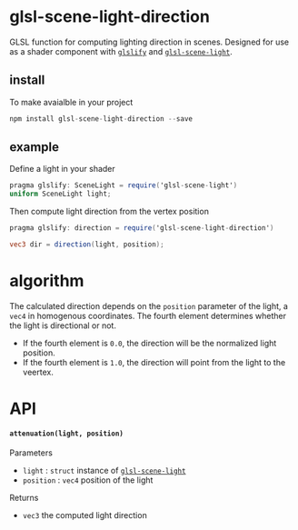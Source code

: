 # glsl-scene-light-direction

GLSL function for computing lighting direction in scenes. Designed for use as a shader component with [`glslify`](https://github.com/stackgl/glslify) and [`glsl-scene-light`](https://github.com/freeman-lab/glsl-scene-light).

## install

To make avaialble in your project

```javascript
npm install glsl-scene-light-direction --save
```

## example

Define a light in your shader

```glsl
pragma glslify: SceneLight = require('glsl-scene-light')
uniform SceneLight light;
```

Then compute light direction from the vertex position

```glsl
pragma glslify: direction = require('glsl-scene-light-direction')

vec3 dir = direction(light, position);
```

# algorithm

The calculated direction depends on the `position` parameter of the light, a `vec4` in homogenous coordinates. The fourth element determines whether the light is directional or not. 

- If the fourth element is `0.0`, the direction will be the normalized light position.
- If the fourth element is `1.0`, the direction will point from the light to the veertex.

# API

#### `attenuation(light, position)`

Parameters
- `light` : `struct` instance of [`glsl-scene-light`](https://github.com/freeman-lab/glsl-scene-light)
- `position` : `vec4` position of the light

Returns
- `vec3` the computed light direction
